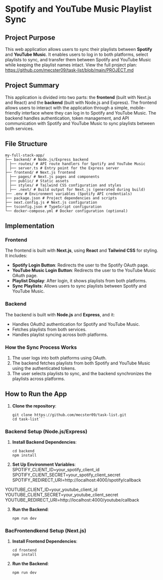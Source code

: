 # Spotify and YouTube Music Playlist Sync

## Project Purpose
This web application allows users to sync their playlists between **Spotify** and **YouTube Music**. It enables users to log in to both platforms, select playlists to sync, and transfer them between Spotify and YouTube Music while keeping the playlist names intact. View the full project plan: https://github.com/mecster09/task-list/blob/main/PROJECT.md

## Project Summary
This application is divided into two parts: the **frontend** (built with Next.js and React) and the **backend** (built with Node.js and Express). The frontend allows users to interact with the application through a simple, mobile-friendly interface where they can log in to Spotify and YouTube Music. The backend handles authentication, token management, and API communication with Spotify and YouTube Music to sync playlists between both services.

## File Structure
    
    my-full-stack-app/ 
    ├── backend/ # Node.js/Express backend 
    │ ├── routes/ # API route handlers for Spotify and YouTube Music 
    │ ├── server.ts # Entry point for the Express server 
    ├── frontend/ # Next.js frontend 
    │ ├── pages/ # Next.js pages and components 
    │ ├── public/ # Static assets 
    │ ├── styles/ # Tailwind CSS configuration and styles 
    │ ├── .next/ # Build output for Next.js (generated during build) 
    ├── .env # Environment variables (Spotify API credentials) 
    ├── package.json # Project dependencies and scripts 
    ├── next.config.js # Next.js configuration 
    ├── tsconfig.json # TypeScript configuration 
    └── docker-compose.yml # Docker configuration (optional)
    
## Implementation

### **Frontend**
The frontend is built with **Next.js**, using **React** and **Tailwind CSS** for styling. It includes:
- **Spotify Login Button**: Redirects the user to the Spotify OAuth page.
- **YouTube Music Login Button**: Redirects the user to the YouTube Music OAuth page.
- **Playlist Display**: After login, it shows playlists from both platforms.
- **Sync Playlists**: Allows users to sync playlists between Spotify and YouTube Music.

### **Backend**
The backend is built with **Node.js** and **Express**, and it:
- Handles OAuth2 authentication for Spotify and YouTube Music.
- Fetches playlists from both services.
- Handles playlist syncing across both platforms.

### **How the Sync Process Works**
1. The user logs into both platforms using OAuth.
2. The backend fetches playlists from both Spotify and YouTube Music using the authenticated tokens.
3. The user selects playlists to sync, and the backend synchronizes the playlists across platforms.

## How to Run the App

1. **Clone the repository**:
   ```
   git clone https://github.com/mecster09/task-list.git
   cd task-list```

### **Backend Setup (Node.js/Express)**

1. **Install Backend Dependencies**:   
    ```
    cd backend
    npm install

2. **Set Up Environment Variables**: 
SPOTIFY_CLIENT_ID=your_spotify_client_id
SPOTIFY_CLIENT_SECRET=your_spotify_client_secret
SPOTIFY_REDIRECT_URI=http://localhost:4000/spotify/callback

YOUTUBE_CLIENT_ID=your_youtube_client_id
YOUTUBE_CLIENT_SECRET=your_youtube_client_secret
YOUTUBE_REDIRECT_URI=http://localhost:4000/youtube/callback

3. **Run the Backend**: 
    ```
    npm run dev

### **BacFrontendkend Setup (Next.js)**

1. **Install Frontend Dependencies**:   
    ```
    cd frontend
    npm install

2. **Run the Backend**: 
    ```
    npm run dev
